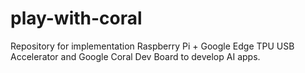 # play-with-coral
Repository for implementation Raspberry Pi + Google Edge TPU USB Accelerator and Google Coral Dev Board to develop AI apps.
